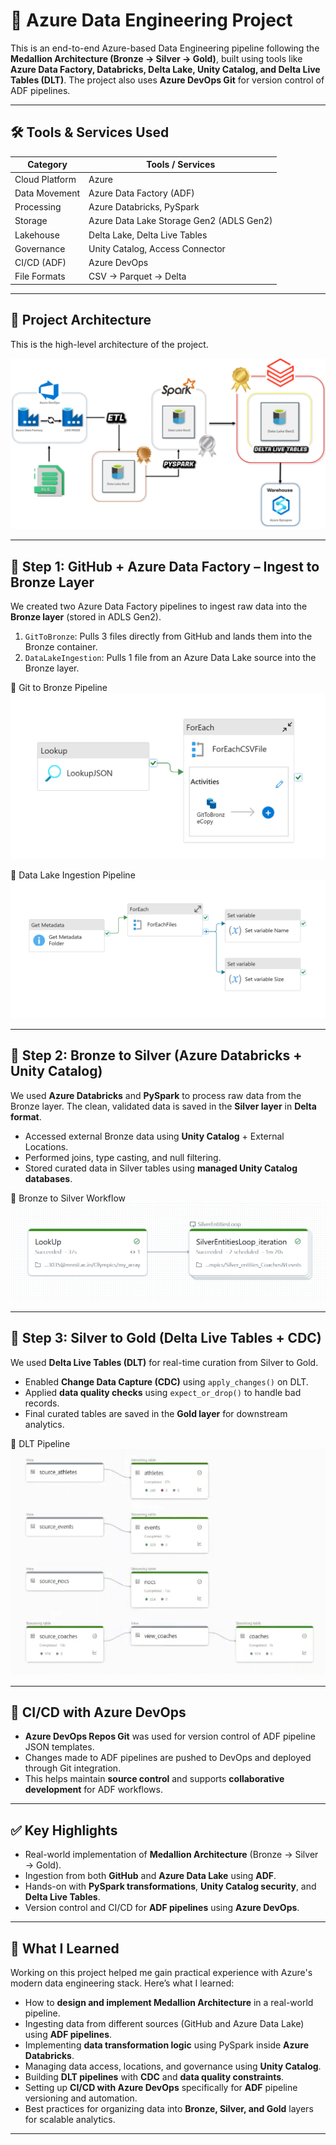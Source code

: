 # 🚀 Azure Data Engineering Project

This is an end-to-end Azure-based Data Engineering pipeline following the **Medallion Architecture (Bronze → Silver → Gold)**, built using tools like **Azure Data Factory, Databricks, Delta Lake, Unity Catalog, and Delta Live Tables (DLT)**. The project also uses **Azure DevOps Git** for version control of ADF pipelines.

---

## 🛠️ Tools & Services Used

| Category       | Tools / Services                                |
|----------------|--------------------------------------------------|
| Cloud Platform | Azure                                             |
| Data Movement  | Azure Data Factory (ADF)                          |
| Processing     | Azure Databricks, PySpark                         |
| Storage        | Azure Data Lake Storage Gen2 (ADLS Gen2)         |
| Lakehouse      | Delta Lake, Delta Live Tables                    |
| Governance     | Unity Catalog, Access Connector                  |
| CI/CD (ADF)    | Azure DevOps                                     |
| File Formats   | CSV → Parquet → Delta                            |

---

## 📌 Project Architecture

This is the high-level architecture of the project.

![Project Architecture](assets/Project_Architecture.png)

---

## 🔁 Step 1: GitHub + Azure Data Factory – Ingest to Bronze Layer

We created two Azure Data Factory pipelines to ingest raw data into the **Bronze layer** (stored in ADLS Gen2).

1. `GitToBronze`: Pulls 3 files directly from GitHub and lands them into the Bronze container.
2. `DataLakeIngestion`: Pulls 1 file from an Azure Data Lake source into the Bronze layer.

📸 Git to Bronze Pipeline  
![Git to Bronze Pipeline](assets/adf_pipeline_screenshots/GitToBronze.png)

📸 Data Lake Ingestion Pipeline  
![Data Lake Ingestion](assets/adf_pipeline_screenshots/DataLakeIngestion.png)

---

## 🔁 Step 2: Bronze to Silver (Azure Databricks + Unity Catalog)

We used **Azure Databricks** and **PySpark** to process raw data from the Bronze layer. The clean, validated data is saved in the **Silver layer** in **Delta format**.

- Accessed external Bronze data using **Unity Catalog** + External Locations.
- Performed joins, type casting, and null filtering.
- Stored curated data in Silver tables using **managed Unity Catalog databases**.

📸 Bronze to Silver Workflow  
![Bronze to Silver Workflow](assets/databricks_dlt_screenshots/WorkflowBronzeToSilver.png)

---

## 🥇 Step 3: Silver to Gold (Delta Live Tables + CDC)

We used **Delta Live Tables (DLT)** for real-time curation from Silver to Gold.

- Enabled **Change Data Capture (CDC)** using `apply_changes()` on DLT.
- Applied **data quality checks** using `expect_or_drop()` to handle bad records.
- Final curated tables are saved in the **Gold layer** for downstream analytics.

📸 DLT Pipeline  
![DLT Pipeline](assets/databricks_dlt_screenshots/DLT_Pipeline.png)

---

## 🔄 CI/CD with Azure DevOps

- **Azure DevOps Repos Git** was used for version control of ADF pipeline JSON templates.
- Changes made to ADF pipelines are pushed to DevOps and deployed through Git integration.
- This helps maintain **source control** and supports **collaborative development** for ADF workflows.

---

## ✅ Key Highlights

- Real-world implementation of **Medallion Architecture** (Bronze → Silver → Gold).
- Ingestion from both **GitHub** and **Azure Data Lake** using **ADF**.
- Hands-on with **PySpark transformations**, **Unity Catalog security**, and **Delta Live Tables**.
- Version control and CI/CD for **ADF pipelines** using **Azure DevOps**.

---

## 📘 What I Learned

Working on this project helped me gain practical experience with Azure's modern data engineering stack. Here’s what I learned:

- How to **design and implement Medallion Architecture** in a real-world pipeline.
- Ingesting data from different sources (GitHub and Azure Data Lake) using **ADF pipelines**.
- Implementing **data transformation logic** using PySpark inside **Azure Databricks**.
- Managing data access, locations, and governance using **Unity Catalog**.
- Building **DLT pipelines** with **CDC** and **data quality constraints**.
- Setting up **CI/CD with Azure DevOps** specifically for **ADF** pipeline versioning and automation.
- Best practices for organizing data into **Bronze, Silver, and Gold** layers for scalable analytics.

---



